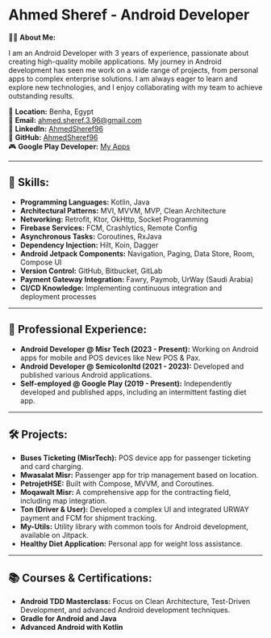 # Ahmed Sheref - Android Developer

👨‍💻 **About Me:**

I am an Android Developer with 3 years of experience, passionate about creating high-quality mobile applications. My journey in Android development has seen me work on a wide range of projects, from personal apps to complex enterprise solutions. I am always eager to learn and explore new technologies, and I enjoy collaborating with my team to achieve outstanding results.

📍 **Location:** Benha, Egypt  
📧 **Email:** ahmed.sheref.3.96@gmail.com  
🔗 **LinkedIn:** [AhmedSheref96](https://www.linkedin.com/in/ahmedsheref96/)  
📱 **GitHub:** [AhmedSheref96](https://github.com/AhmedSheref96)  
🎮 **Google Play Developer:** [My Apps](https://play.google.com/store/search?q=pub%3Aas3&c=apps)

---

## 🔧 **Skills:**
- **Programming Languages:** Kotlin, Java
- **Architectural Patterns:** MVI, MVVM, MVP, Clean Architecture
- **Networking:** Retrofit, Ktor, OkHttp, Socket Programming
- **Firebase Services:** FCM, Crashlytics, Remote Config
- **Asynchronous Tasks:** Coroutines, RxJava
- **Dependency Injection:** Hilt, Koin, Dagger
- **Android Jetpack Components:** Navigation, Paging, Data Store, Room, Compose UI
- **Version Control:** GitHub, Bitbucket, GitLab
- **Payment Gateway Integration:** Fawry, Paymob, UrWay (Saudi Arabia)
- **CI/CD Knowledge:** Implementing continuous integration and deployment processes

---

## 💼 **Professional Experience:**
- **Android Developer @ Misr Tech (2023 - Present):** Working on Android apps for mobile and POS devices like New POS & Pax.
- **Android Developer @ Semicolonltd (2021 - 2023):** Developed and published various Android applications.
- **Self-employed @ Google Play (2019 - Present):** Independently developed and published apps, including an intermittent fasting diet app.

---

## 🛠 **Projects:**
- **Buses Ticketing (MisrTech):** POS device app for passenger ticketing and card charging.
- **Mwasalat Misr:** Passenger app for trip management based on location.
- **PetrojetHSE:** Built with Compose, MVVM, and Coroutines.
- **Moqawalt Misr:** A comprehensive app for the contracting field, including map integration.
- **Ton (Driver & User):** Developed a complex UI and integrated URWAY payment and FCM for shipment tracking.
- **My-Utils:** Utility library with common tools for Android development, available on Jitpack.
- **Healthy Diet Application:** Personal app for weight loss assistance.

---

## 📚 **Courses & Certifications:**
- **Android TDD Masterclass:** Focus on Clean Architecture, Test-Driven Development, and advanced Android development techniques.
- **Gradle for Android and Java**
- **Advanced Android with Kotlin**

